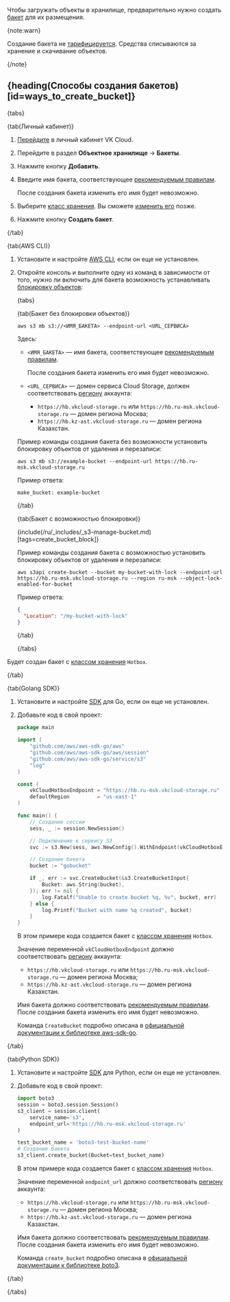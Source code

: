 Чтобы загружать объекты в хранилище, предварительно нужно создать [бакет](../../../reference#baket) для их размещения.

{note:warn}

Создание бакета не [тарифицируется](../../../tariffication). Средства списываются за хранение и скачивание объектов.

{/note}

## {heading(Способы создания бакетов)[id=ways_to_create_bucket]}

{tabs}

{tab(Личный кабинет)}

1. [Перейдите](https://msk.cloud.vk.com/app) в личный кабинет VK Cloud.
1. Перейдите в раздел **Объектное хранилище** → **Бакеты**.
1. Нажмите кнопку **Добавить**.
1. Введите имя бакета, соответствующее [рекомендуемым правилам](../../../concepts/about#bucket_naming).

   После создания бакета изменить его имя будет невозможно.

1. Выберите [класс хранения](../../../concepts/about#storage_class). Вы сможете [изменить его](../../change-storage-class) позже.
1. Нажмите кнопку **Создать бакет**.

{/tab}

{tab(AWS CLI)}

1. Установите и настройте [AWS CLI](../../../connect/s3-cli), если он еще не установлен.
1. Откройте консоль и выполните одну из команд в зависимости от того, нужно ли включить для бакета возможность устанавливать [блокировку объектов](/ru/storage/s3/concepts/objects-lock):

   {tabs}
   
   {tab(Бакет без блокировки объектов)}
      
   ```console
   aws s3 mb s3://<ИМЯ_БАКЕТА> --endpoint-url <URL_СЕРВИСА>
   ```

   Здесь:

   - `<ИМЯ_БАКЕТА>` — имя бакета, соответствующее [рекомендуемым правилам](../../../concepts/about#bucket_naming).

      После создания бакета изменить его имя будет невозможно.

   - `<URL_СЕРВИСА>` — домен сервиса Cloud Storage, должен соответствовать [региону](../../../../../tools-for-using-services/account/concepts/regions) аккаунта:

      - `https://hb.vkcloud-storage.ru` или `https://hb.ru-msk.vkcloud-storage.ru` — домен региона Москва;
      - `https://hb.kz-ast.vkcloud-storage.ru` — домен региона Казахстан.

   Пример команды создания бакета без возможности установить блокировку объектов от удаления и перезаписи:

   ```console
   aws s3 mb s3://example-bucket --endpoint-url https://hb.ru-msk.vkcloud-storage.ru
   ```

   Пример ответа:

   ```console
   make_bucket: example-bucket
   ```

   {/tab}
   
   {tab(Бакет с возможностью блокировки)}

   {include(/ru/_includes/_s3-manage-bucket.md)[tags=create_bucket_block]}

   Пример команды создания бакета с возможностью установить блокировку объектов от удаления и перезаписи:

   ```console
   aws s3api create-bucket --bucket my-bucket-with-lock --endpoint-url https://hb.ru-msk.vkcloud-storage.ru --region ru-msk --object-lock-enabled-for-bucket
   ```

   Пример ответа:

   ```json
   {
     "Location": "/my-bucket-with-lock"
   }  
   ```

   {/tab}
   
   {/tabs}

Будет создан бакет с [классом хранения](../../../concepts/about#storage_class) `Hotbox`.

{/tab}

{tab(Golang SDK)}

1. Установите и настройте [SDK](../../../connect/s3-sdk) для Go, если он еще не установлен.

1. Добавьте код в свой проект:

   ```go
   package main

   import (
	   "github.com/aws/aws-sdk-go/aws"
	   "github.com/aws/aws-sdk-go/aws/session"
	   "github.com/aws/aws-sdk-go/service/s3"
	   "log"
   )

   const (
	   vkCloudHotboxEndpoint = "https://hb.ru-msk.vkcloud-storage.ru"
	   defaultRegion         = "us-east-1"
   )

   func main() {
	   // Создание сессии
	   sess, _ := session.NewSession()

	   // Подключение к сервису S3
	   svc := s3.New(sess, aws.NewConfig().WithEndpoint(vkCloudHotboxEndpoint).WithRegion(defaultRegion))

	   // Создание бакета
	   bucket := "gobucket"

	   if _, err := svc.CreateBucket(&s3.CreateBucketInput{
		   Bucket: aws.String(bucket),
	   }); err != nil {
		   log.Fatalf("Unable to create bucket %q, %v", bucket, err)
	   } else {
		   log.Printf("Bucket with name %q created", bucket)
	   }
   }
   ```

   В этом примере кода создается бакет с [классом хранения](../../../concepts/about#storage_class) `Hotbox`.

   Значение переменной `vkCloudHotboxEndpoint` должно соответствовать [региону](../../../../../tools-for-using-services/account/concepts/regions) аккаунта:

   - `https://hb.vkcloud-storage.ru` или `https://hb.ru-msk.vkcloud-storage.ru` — домен региона Москва;
   - `https://hb.kz-ast.vkcloud-storage.ru` — домен региона Казахстан.

   Имя бакета должно соответствовать [рекомендуемым правилам](../../../concepts/about#bucket_naming). После создания бакета изменить его имя будет невозможно.

   Команда `CreateBucket` подробно описана в [официальной документации к библиотеке aws-sdk-go](https://docs.aws.amazon.com/sdk-for-go/api/service/s3/#S3.CreateBucket).

{/tab}

{tab(Python SDK)}

1. Установите и настройте [SDK](../../../connect/s3-sdk) для Python, если он еще не установлен.

1. Добавьте код в свой проект:

   ```python
   import boto3
   session = boto3.session.Session()
   s3_client = session.client(
       service_name='s3',
       endpoint_url='https://hb.ru-msk.vkcloud-storage.ru'
   )

   test_bucket_name = 'boto3-test-bucket-name'
   # Создание бакета
   s3_client.create_bucket(Bucket=test_bucket_name)
   ```

   В этом примере кода создается бакет с [классом хранения](../../../concepts/about#storage_class) `Hotbox`.

   Значение переменной `endpoint_url` должно соответствовать [региону](../../../../../tools-for-using-services/account/concepts/regions) аккаунта:

   - `https://hb.vkcloud-storage.ru` или `https://hb.ru-msk.vkcloud-storage.ru` — домен региона Москва;
   - `https://hb.kz-ast.vkcloud-storage.ru` — домен региона Казахстан.

   Имя бакета должно соответствовать [рекомендуемым правилам](../../../concepts/about#bucket_naming). После создания бакета изменить его имя будет невозможно.

   Команда `create_bucket` подробно описана в [официальной документации к библиотеке boto3](https://boto3.amazonaws.com/v1/documentation/api/latest/reference/services/s3.html?highlight=delete_objects#S3.Client.create_bucket).

{/tab}

{/tabs}

